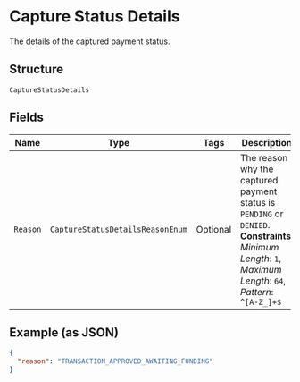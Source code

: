 
# Capture Status Details

The details of the captured payment status.

## Structure

`CaptureStatusDetails`

## Fields

| Name | Type | Tags | Description | Getter | Setter |
|  --- | --- | --- | --- | --- | --- |
| `Reason` | [`CaptureStatusDetailsReasonEnum`](../../doc/models/capture-status-details-reason-enum.md) | Optional | The reason why the captured payment status is `PENDING` or `DENIED`.<br>**Constraints**: *Minimum Length*: `1`, *Maximum Length*: `64`, *Pattern*: `^[A-Z_]+$` | CaptureStatusDetailsReasonEnum getReason() | setReason(CaptureStatusDetailsReasonEnum reason) |

## Example (as JSON)

```json
{
  "reason": "TRANSACTION_APPROVED_AWAITING_FUNDING"
}
```

